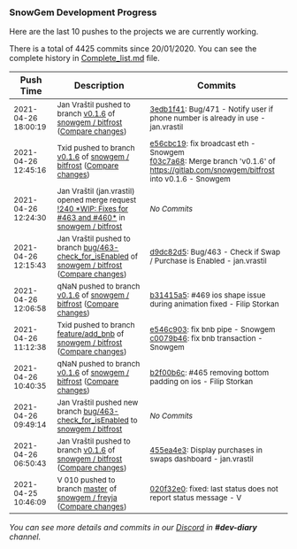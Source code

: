 
### SnowGem Development Progress

Here are the last 10 pushes to the projects we are currently working.

There is a total of 4425 commits since 20/01/2020. You can see the complete history in
 [Complete_list.md](Complete_list.md) file.

| Push Time | Description | Commits |
| --- | --- | --- |
| <sub>2021-04-26 18:00:19</sub> | <sub>Jan Vraštil pushed to branch [v0\.1\.6](https://gitlab.com/snowgem/bitfrost/commits/v0.1.6) of [snowgem / bitfrost](https://gitlab.com/snowgem/bitfrost) ([Compare changes](https://gitlab.com/snowgem/bitfrost/compare/f03c7a68e3d6a0eae548242aa4ffdff2adb13cf8...3edb1f4158a71c9e2b55d265d42a84a4c935f945))</sub> | <sub>[3edb1f41](https://gitlab.com/snowgem/bitfrost/-/commit/3edb1f4158a71c9e2b55d265d42a84a4c935f945): Bug/471 - Notify user if phone number is already in use - jan.vrastil</sub> |
| <sub>2021-04-26 12:45:16</sub> | <sub>Txid pushed to branch [v0\.1\.6](https://gitlab.com/snowgem/bitfrost/commits/v0.1.6) of [snowgem / bitfrost](https://gitlab.com/snowgem/bitfrost) ([Compare changes](https://gitlab.com/snowgem/bitfrost/compare/b31415a51be01c2c444130a3e35f0d86050be07e...f03c7a68e3d6a0eae548242aa4ffdff2adb13cf8))</sub> | <sub>[e56cbc19](https://gitlab.com/snowgem/bitfrost/-/commit/e56cbc193014786e0cba39ce0a76a07dca785526): fix broadcast eth - Snowgem<br>[f03c7a68](https://gitlab.com/snowgem/bitfrost/-/commit/f03c7a68e3d6a0eae548242aa4ffdff2adb13cf8): Merge branch 'v0.1.6' of https://gitlab.com/snowgem/bitfrost into v0.1.6 - Snowgem</sub> |
| <sub>2021-04-26 12:24:30</sub> | <sub>Jan Vraštil (jan.vrastil) opened merge request [\!240 \*WIP: Fixes for \#463 and \#460\*](https://gitlab.com/snowgem/bitfrost/-/merge_requests/240) in [snowgem / bitfrost](https://gitlab.com/snowgem/bitfrost)</sub> | <sub>_No Commits_</sub> |
| <sub>2021-04-26 12:15:43</sub> | <sub>Jan Vraštil pushed to branch [bug/463\-check\_for\_isEnabled](https://gitlab.com/snowgem/bitfrost/commits/bug/463-check_for_isEnabled) of [snowgem / bitfrost](https://gitlab.com/snowgem/bitfrost) ([Compare changes](https://gitlab.com/snowgem/bitfrost/compare/1e668e318bf0a9be5e3601f40e48f0d39f737a29...d9dc82d5cefc95a33edeb25d225c3821766531cb))</sub> | <sub>[d9dc82d5](https://gitlab.com/snowgem/bitfrost/-/commit/d9dc82d5cefc95a33edeb25d225c3821766531cb): Bug/463 - Check if Swap / Purchase is Enabled - jan.vrastil</sub> |
| <sub>2021-04-26 12:06:58</sub> | <sub>qNaN pushed to branch [v0\.1\.6](https://gitlab.com/snowgem/bitfrost/commits/v0.1.6) of [snowgem / bitfrost](https://gitlab.com/snowgem/bitfrost) ([Compare changes](https://gitlab.com/snowgem/bitfrost/compare/b2f00b6cf8bcb27a32efd5ed589e2a9ce7efd315...b31415a51be01c2c444130a3e35f0d86050be07e))</sub> | <sub>[b31415a5](https://gitlab.com/snowgem/bitfrost/-/commit/b31415a51be01c2c444130a3e35f0d86050be07e): #469 ios shape issue during animation fixed - Filip Storkan</sub> |
| <sub>2021-04-26 11:12:38</sub> | <sub>Txid pushed to branch [feature/add\_bnb](https://gitlab.com/snowgem/bitfrost/commits/feature/add_bnb) of [snowgem / bitfrost](https://gitlab.com/snowgem/bitfrost) ([Compare changes](https://gitlab.com/snowgem/bitfrost/compare/c6ba5e86cfc4629a77041b0081ac4bcc7c0ed4fd...c0079b462ecb6aae8a3edfefea7cf2841528e1ba))</sub> | <sub>[e546c903](https://gitlab.com/snowgem/bitfrost/-/commit/e546c90306df490f38f6cc372f08768332a4191e): fix bnb pipe - Snowgem<br>[c0079b46](https://gitlab.com/snowgem/bitfrost/-/commit/c0079b462ecb6aae8a3edfefea7cf2841528e1ba): fix bnb transaction - Snowgem</sub> |
| <sub>2021-04-26 10:40:35</sub> | <sub>qNaN pushed to branch [v0\.1\.6](https://gitlab.com/snowgem/bitfrost/commits/v0.1.6) of [snowgem / bitfrost](https://gitlab.com/snowgem/bitfrost) ([Compare changes](https://gitlab.com/snowgem/bitfrost/compare/455ea4e37d089546d541ffd4c11cc14c88c7129c...b2f00b6cf8bcb27a32efd5ed589e2a9ce7efd315))</sub> | <sub>[b2f00b6c](https://gitlab.com/snowgem/bitfrost/-/commit/b2f00b6cf8bcb27a32efd5ed589e2a9ce7efd315): #465 removing bottom padding on ios - Filip Storkan</sub> |
| <sub>2021-04-26 09:49:14</sub> | <sub>Jan Vraštil pushed new branch [bug/463\-check\_for\_isEnabled](https://gitlab.com/snowgem/bitfrost/commits/bug/463-check_for_isEnabled) to [snowgem / bitfrost](https://gitlab.com/snowgem/bitfrost)</sub> | <sub>_No Commits_</sub> |
| <sub>2021-04-26 06:50:43</sub> | <sub>Jan Vraštil pushed to branch [v0\.1\.6](https://gitlab.com/snowgem/bitfrost/commits/v0.1.6) of [snowgem / bitfrost](https://gitlab.com/snowgem/bitfrost) ([Compare changes](https://gitlab.com/snowgem/bitfrost/compare/1cc7482a833b7c4147c9e8bd8481769e4cc4e4f2...455ea4e37d089546d541ffd4c11cc14c88c7129c))</sub> | <sub>[455ea4e3](https://gitlab.com/snowgem/bitfrost/-/commit/455ea4e37d089546d541ffd4c11cc14c88c7129c): Display purchases in swaps dashboard - jan.vrastil</sub> |
| <sub>2021-04-25 10:46:09</sub> | <sub>V 010 pushed to branch [master](https://gitlab.com/snowgem/freyja/commits/master) of [snowgem / freyja](https://gitlab.com/snowgem/freyja) ([Compare changes](https://gitlab.com/snowgem/freyja/compare/9968b1bb550c24ea59c564157ecb7cd3aa8bffbc...020f32e088b7111a6c4592891dd2e0b7f871bfe0))</sub> | <sub>[020f32e0](https://gitlab.com/snowgem/freyja/-/commit/020f32e088b7111a6c4592891dd2e0b7f871bfe0): fixed: last status does not report status message - V</sub> |

_You can see more details and commits in our [Discord](https://discord.gg/zumGnbg) in **#dev-diary** channel._
